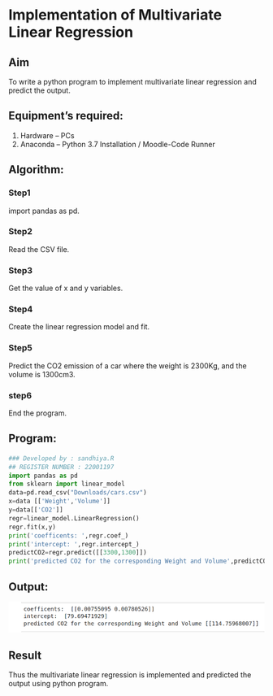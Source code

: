 # Implementation of Multivariate Linear Regression
## Aim
To write a python program to implement multivariate linear regression and predict the output.
## Equipment’s required:
1.	Hardware – PCs
2.	Anaconda – Python 3.7 Installation / Moodle-Code Runner
## Algorithm:
### Step1
import pandas as pd.
### Step2
Read the CSV file.
### Step3
Get the value of x and y variables.
### Step4
Create the linear regression model and fit.
### Step5
Predict the CO2 emission of a car where the weight is 2300Kg, and the volume is
1300cm3.
### step6 
End the program.

## Program:
```python
### Developed by : sandhiya.R
## REGISTER NUMBER : 22001197
import pandas as pd
from sklearn import linear_model
data=pd.read_csv("Downloads/cars.csv")
x=data [['Weight','Volume']]
y=data[['CO2']]
regr=linear_model.LinearRegression()
regr.fit(x,y)
print('coefficents: ',regr.coef_)
print('intercept: ',regr.intercept_)
predictCO2=regr.predict([[3300,1300]])
print('predicted CO2 for the corresponding Weight and Volume',predictCO2)

```
## Output:
![output](/output.png)

## Result
Thus the multivariate linear regression is implemented and predicted the output using python program.